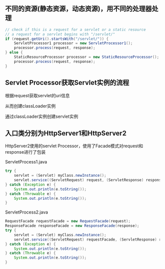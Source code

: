 ## 不同的资源(静态资源，动态资源)，用不同的处理器处理
```java
// check if this is a request for a servlet or a static resource
// a request for a servlet begins with "/servlet/"
if (request.getUri().startsWith("/servlet/")) {
	ServletProcessor1 processor = new ServletProcessor1();
	processor.process(request, response);
} else {
	StaticResourceProcessor processor = new StaticResourceProcessor();
	processor.process(request, response);
}
```

## Servlet Processor获取Servlet实例的流程

根据request获取servlet的uri信息

从而创建classLoader实例

通过classLoader实例创建servlet实例

## 入口类分别为HttpServer1和HttpServer2

HttpServer2使用的servlet Processor，使用了Facade模式对request和response进行了包装

ServletProcess1.java
```java
try {
	servlet = (Servlet) myClass.newInstance();
	servlet.service((ServletRequest) request, (ServletResponse) response);
} catch (Exception e) {
	System.out.println(e.toString());
} catch (Throwable e) {
	System.out.println(e.toString());
}
```

ServletProcess2.java
```java
RequestFacade requestFacade = new RequestFacade(request);
ResponseFacade responseFacade = new ResponseFacade(response);
try {
	servlet = (Servlet) myClass.newInstance();
	servlet.service((ServletRequest) requestFacade, (ServletResponse) responseFacade);
} catch (Exception e) {
	System.out.println(e.toString());
} catch (Throwable e) {
	System.out.println(e.toString());
}
```